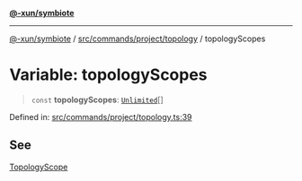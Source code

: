 [**@-xun/symbiote**](../../../../../README.md)

***

[@-xun/symbiote](../../../../../README.md) / [src/commands/project/topology](../README.md) / topologyScopes

# Variable: topologyScopes

> `const` **topologyScopes**: [`Unlimited`](../../../../configure/enumerations/UnlimitedGlobalScope.md#unlimited)[]

Defined in: [src/commands/project/topology.ts:39](https://github.com/Xunnamius/symbiote/blob/79d395cced979d17188580f3f3b776aa6e57df18/src/commands/project/topology.ts#L39)

## See

[TopologyScope](../../../../configure/enumerations/UnlimitedGlobalScope.md)
